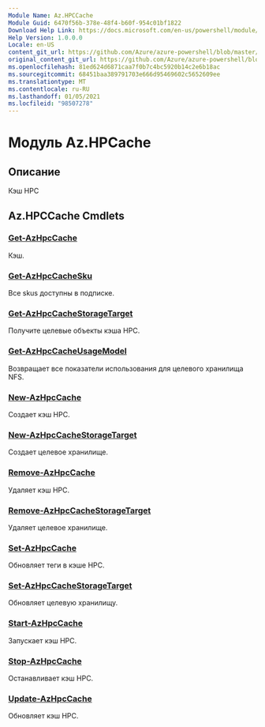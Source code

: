 ```yaml
---
Module Name: Az.HPCCache
Module Guid: 6470f56b-378e-48f4-b60f-954c01bf1822
Download Help Link: https://docs.microsoft.com/en-us/powershell/module/az.hpccache
Help Version: 1.0.0.0
Locale: en-US
content_git_url: https://github.com/Azure/azure-powershell/blob/master/src/HPCCache/HPCCache/help/Az.HPCCache.md
original_content_git_url: https://github.com/Azure/azure-powershell/blob/master/src/HPCCache/HPCCache/help/Az.HPCCache.md
ms.openlocfilehash: 81ed624d6871caa7f0b7c4bc5920b14c2e6b18ac
ms.sourcegitcommit: 68451baa389791703e666d95469602c5652609ee
ms.translationtype: MT
ms.contentlocale: ru-RU
ms.lasthandoff: 01/05/2021
ms.locfileid: "98507278"
---
```

# Модуль Az.HPCache
## Описание
Кэш HPC

## Az.HPCCache Cmdlets
### [Get-AzHpcCache](Get-AzHpcCache.md)
Кэш.

### [Get-AzHpcCacheSku](Get-AzHpcCacheSku.md)
Все skus доступны в подписке.

### [Get-AzHpcCacheStorageTarget](Get-AzHpcCacheStorageTarget.md)
Получите целевые объекты кэша HPC.

### [Get-AzHpcCacheUsageModel](Get-AzHpcCacheUsageModel.md)
Возвращает все показатели использования для целевого хранилища NFS.

### [New-AzHpcCache](New-AzHpcCache.md)
Создает кэш HPC.

### [New-AzHpcCacheStorageTarget](New-AzHpcCacheStorageTarget.md)
Создает целевое хранилище.

### [Remove-AzHpcCache](Remove-AzHpcCache.md)
Удаляет кэш HPC.

### [Remove-AzHpcCacheStorageTarget](Remove-AzHpcCacheStorageTarget.md)
Удаляет целевое хранилище.

### [Set-AzHpcCache](Set-AzHpcCache.md)
Обновляет теги в кэше HPC.

### [Set-AzHpcCacheStorageTarget](Set-AzHpcCacheStorageTarget.md)
Обновляет целевую хранилищу.

### [Start-AzHpcCache](Start-AzHpcCache.md)
Запускает кэш HPC.

### [Stop-AzHpcCache](Stop-AzHpcCache.md)
Останавливает кэш HPC.

### [Update-AzHpcCache](Update-AzHpcCache.md)
Обновляет кэш HPC.

